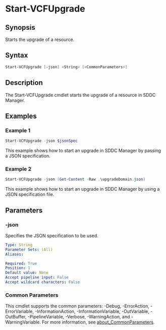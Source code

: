 # Start-VCFUpgrade

## Synopsis

Starts the upgrade of a resource.

## Syntax

```powershell
Start-VCFUpgrade [-json] <String> [<CommonParameters>]
```

## Description

The Start-VCFUpgrade cmdlet starts the upgrade of a resource in SDDC Manager.

## Examples

### Example 1

```powershell
Start-VCFUpgrade -json $jsonSpec
```

This example shows how to start an upgrade in SDDC Manager by passing a JSON specification.

### Example 2

```powershell
Start-VCFUpgrade -json (Get-Content -Raw .\upgradeDomain.json)
```

This example shows how to start an upgrade in SDDC Manager by using a JSON specification file.

## Parameters

### -json

Specifies the JSON specification to be used.

```yaml
Type: String
Parameter Sets: (All)
Aliases:

Required: True
Position: 1
Default value: None
Accept pipeline input: False
Accept wildcard characters: False
```

### Common Parameters

This cmdlet supports the common parameters: -Debug, -ErrorAction, -ErrorVariable, -InformationAction, -InformationVariable, -OutVariable, -OutBuffer, -PipelineVariable, -Verbose, -WarningAction, and -WarningVariable. For more information, see [about_CommonParameters](http://go.microsoft.com/fwlink/?LinkID=113216).

